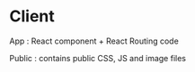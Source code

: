# Client 

App : React component + React Routing code 

Public : contains public CSS, JS and image files
